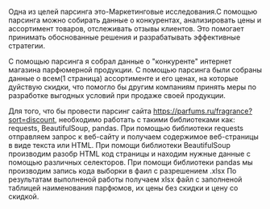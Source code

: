Одна из целей парсинга это-Маркетинговые исследования.С помощью парсинга 
можно собирать данные о конкурентах, анализировать цены и ассортимент товаров, 
отслеживать отзывы клиентов. Это помогает принимать обоснованные решения и разрабатывать 
эффективные стратегии.

С помощью парсинга я собрал данные о "конкуренте" интернет магазина парфюмерной продукции. 
С помощью парсинга были собраны данные о всем(1 страница) ассортименте и его ценах, на которые дуйствую скидки, 
что помогло бы другим компаниям принять меры по разработке выгодных условий при продаже своей продукции.

Для того, что бы провести парсинг сайта https://parfums.ru/fragrance?sort=discount,
необходимо работать с такими библиотеками как: requests, BeautifulSoup, pandas.
При помощью библиотеки requests отправляем запрос к веб-сайту и получаем содержимое веб-страницы в виде текста или HTML.
При помощи библиотеки BeautifulSoup производим разобр HTML код страницы и находим нужные данные с помощью различных селекторов.
При помощи библиотеки pandas мы производим запись кода выборки в фаил с разрешением .xlsx
По результатам выполненой работы получаем xlsx файл с заполненой таблицей наименования парфюмов, их цены без скидки и цену со скидкой.
